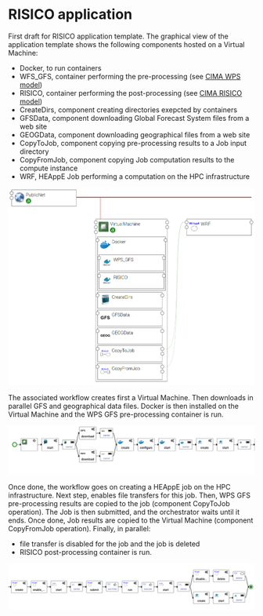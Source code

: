 # RISICO application

First draft for RISICO application template.
The graphical view of the application template shows the following components hosted
on a Virtual Machine:

* Docker, to run containers
* WFS_GFS, container performing the pre-processing (see [CIMA WPS model](https://github.com/cima-lexis/wps.docker))
* RISICO, container performing the post-processing (see [CIMA RISICO model](https://github.com/cima-lexis/risico-docker))
* CreateDirs, component creating directories exepcted by containers
* GFSData, component downloading Global Forecast System files from a web site
* GEOGData, component downloading geographical files from a web site
* CopyToJob, component copying pre-processing results to a Job input directory
* CopyFromJob, component copying Job computation results to the compute instance
* WRF, HEAppE Job performing a computation on the HPC infrastructure    

![App template](images/risico_app.png)

The associated workflow creates first a Virtual Machine.
Then downloads in parallel GFS and geographical data files.
Docker is then installed on the Virtual Machine and the WPS GFS pre-processing container is run.

![Workflow ](images/risico_preprocessing.png)

Once done, the workflow goes on creating a HEAppE job on the HPC infrastructure.
Next step, enables file transfers for this job.
Then, WPS GFS pre-processing results are copied to the job (component CopyToJob operation).
The Job is then submitted, and the orchestrator waits until it ends.
Once done, Job results are copied to the Virtual Machine (component CopyFromJob operation).
Finally, in parallel:
* file transfer is disabled for the job and the job is deleted
* RISICO post-processing container is run.

![Workflow ](images/risico_end_workflow.png)
